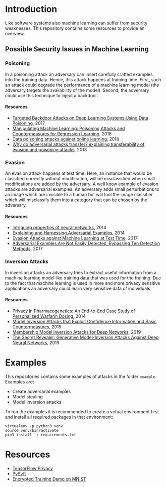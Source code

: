 # Introduction

Like software systems also machine learning can suffer from security weaknesses. This repository contains some resources to provide an overview.

## Possible Security Issues in Machine Learning

### Poisoning

In a poisoning attack an adversary can insert carefully crafted examples into the training data. Hence, this attack happens at training time. First, such an attack could degrade the performance of a machine learning model (the adversary targets the availability of the model). Second, the adversary could use this technique to inject a backdoor.

#### Resources

* [Targeted Backdoor Attacks on Deep Learning Systems Using Data Poisoning](https://arxiv.org/pdf/1712.05526), 2017
* [Manipulating Machine Learning: Poisoning Attacks and Countermeasures for Regression Learning](https://arxiv.org/pdf/1804.00308.pdf), 2018
* [Data poisoning attacks against online learning](https://arxiv.org/abs/1808.08994), 2018
* [Why do adversarial attacks transfer? explaining transferability of evasion and poisoning attacks](https://arxiv.org/abs/1809.02861), 2018

### Evasion

An evasion attack happens at test time. Here, an instance that would be classified correctly without modification, will be misclassified when small modifications are added by the adversary. A well know example of evasion attacks are adversarial examples. An adversary adds small perturbations to an image which are invisible to a human but will fool the image classifier which will misclassify them into a category that can be chosen by the adversary.

#### Resources 

* [Intriguing properties of neural networks](https://arxiv.org/abs/1312.6199), 2014
* [Explaining and Harnessing Adversarial Examples](https://arxiv.org/abs/1412.6572), 2014
* [Evasion Attacks against Machine Learning at Test Time](https://arxiv.org/abs/1708.06131), 2017
* [Adversarial Examples Are Not Easily Detected: Bypassing Ten Detection Methods](https://arxiv.org/abs/1705.07263), 2017

### Inversion Attacks

In inversion attacks an adversary tries to extract useful information from a machine learning model like training data that was used for the training. Due to the fact that machine learning is used in more and more privacy sensitive applications an adversary could learn very sensitive data of individuals.

#### Resources

* [Privacy in Pharmacogenetics: An End-to-End Case Study of Personalized Warfarin Dosing](https://www.usenix.org/system/files/conference/usenixsecurity14/sec14-paper-fredrikson-privacy.pdf), 2014
* [Model Inversion Attacks that Exploit Confidence Information and Basic Countermeasures](https://www.cs.cmu.edu/~mfredrik/papers/fjr2015ccs.pdf), 2015
* [Membership Model Inversion Attacks for Deep Networks](https://arxiv.org/abs/1910.04257), 2019
* [The Secret Revealer: Generative Model-Inversion Attacks Against Deep Neural Networks](https://arxiv.org/abs/1911.07135), 2019

# Examples

This repositories contains some examples of attacks in the folder `example`. Examples are:

* Create adversarial examples
* Model stealing
* Model inversion attacks

To run the examples it is recommended to create a virtual environment first and install all required packages in that environment:

    virtualenv -p python3 venv
    source venv/bin/activate
    pip3 install -r requirements.txt

# Resources

* [TensorFlow Privacy](https://github.com/tensorflow/privacy)
* [PySyft](https://github.com/OpenMined/PySyft)
* [Encrypted Training Demo on MNIST](https://blog.openmined.org/encrypted-training-on-mnist/)

